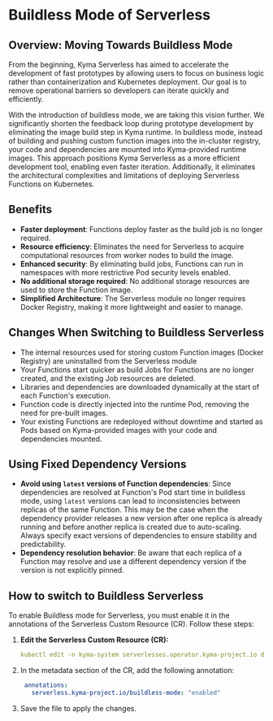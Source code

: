 # Buildless Mode of Serverless

## Overview: Moving Towards Buildless Mode

From the beginning, Kyma Serverless has aimed to accelerate the development of fast prototypes by allowing users to focus on business logic rather than containerization and Kubernetes deployment. Our goal is to remove operational barriers so developers can iterate quickly and efficiently.

With the introduction of buildless mode, we are taking this vision further. We significantly shorten the feedback loop during prototype development by eliminating the image build step in Kyma runtime. In buildless mode, instead of building and pushing custom function images into the in-cluster registry, your code and dependencies are mounted into Kyma-provided runtime images. This approach positions Kyma Serverless as a more efficient development tool, enabling even faster iteration. Additionally, it eliminates the architectural complexities and limitations of deploying Serverless Functions on Kubernetes.

## Benefits

- **Faster deployment**: Functions deploy faster as the build job is no longer required.
- **Resource efficiency**: Eliminates the need for Serverless to acquire computational resources from worker nodes to build the image.
- **Enhanced security**: By eliminating build jobs, Functions can run in namespaces with more restrictive Pod security levels enabled.
- **No additional storage required**: No additional storage resources are used to store the Function image.
- **Simplified Architecture**: The Serverless module no longer requires Docker Registry, making it more lightweight and easier to manage.

## Changes When Switching to Buildless Serverless

- The internal resources used for storing custom Function images (Docker Registry) are uninstalled from the Serverless module
- Your Functions start quicker as build Jobs for Functions are no longer created, and the existing Job resources are deleted.
- Libraries and dependencies are downloaded dynamically at the start of each Function's execution.
- Function code is directly injected into the runtime Pod, removing the need for pre-built images.
- Your existing Functions are redeployed without downtime and started as Pods based on Kyma-provided images with your code and dependencies mounted.

## Using Fixed Dependency Versions

- **Avoid using `latest` versions of Function dependencies**: Since dependencies are resolved at Function's Pod start time in buildless mode, using `latest` versions can lead to inconsistencies between replicas of the same Function. This may be the case when the dependency provider releases a new version after one replica is already running and before another replica is created due to auto-scaling.  Always specify exact versions of dependencies to ensure stability and predictability.
- **Dependency resolution behavior**: Be aware that each replica of a Function may resolve and use a different dependency version if the version is not explicitly pinned.

## How to switch to Buildless Serverless

To enable Buildless mode for Serverless, you must enable it in the annotations of the Serverless Custom Resource (CR). Follow these steps:

1. **Edit the Serverless Custom Resource \(CR\):**
   ```yaml
   kubectl edit -n kyma-system serverlesses.operator.kyma-project.io default
   ```
   
2. In the metadata section of the CR, add the following annotation:
   ```yaml
    annotations:
      serverless.kyma-project.io/buildless-mode: "enabled"
   ```

3. Save the file to apply the changes.